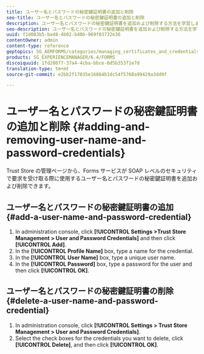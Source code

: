 ```yaml
---
title: ユーザー名とパスワードの秘密鍵証明書の追加と削除
seo-title: ユーザー名とパスワードの秘密鍵証明書の追加と削除
description: ユーザー名とパスワードの秘密鍵証明書を追加および削除する方法を学習します。
seo-description: ユーザー名とパスワードの秘密鍵証明書を追加および削除する方法を学習します。
uuid: f1d083b5-ba48-4b02-b40b-969f03732e36
contentOwner: admin
content-type: reference
geptopics: SG_AEMFORMS/categories/managing_certificates_and_credentials
products: SG_EXPERIENCEMANAGER/6.4/FORMS
discoiquuid: 1fd28077-37a4-4cba-bbce-6d5b353f1e7d
translation-type: tm+mt
source-git-commit: e2bb2f17035e16864b1dc54f5768a99429a3dd9f

---
```



# ユーザー名とパスワードの秘密鍵証明書の追加と削除 {#adding-and-removing-user-name-and-password-credentials}

Trust Store の管理ページから、Forms サービスが SOAP レベルのセキュリティで要求を受け取る際に使用するユーザー名とパスワードの秘密鍵証明書を追加および削除できます。

## ユーザー名とパスワードの秘密鍵証明書の追加 {#add-a-user-name-and-password-credential}

1. In administration console, click **[!UICONTROL Settings >Trust Store Management > User and Password Credentials]** and then click **[!UICONTROL Add]**.
1. In the **[!UICONTROL Profile Name]** box, type a name for the credential.
1. In the **[!UICONTROL User Name]** box, type a unique user name.
1. In the **[!UICONTROL Password]** box, type a password for the user and then click **[!UICONTROL OK]**.

## ユーザー名とパスワードの秘密鍵証明書の削除 {#delete-a-user-name-and-password-credential}

1. In administration console, click **[!UICONTROL Settings > Trust Store Management > User and Password Credentials]**.
1. Select the check boxes for the credentials you want to delete, click **[!UICONTROL Delete]**, and then click **[!UICONTROL OK]**.

